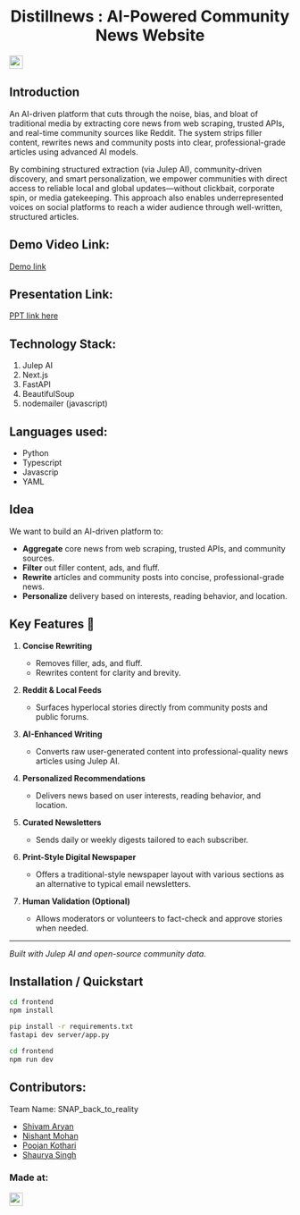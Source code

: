 <h1 align="center">Distillnews : AI-Powered Community News Website</h1>
<p align="center">
</p>

<a href="https://hack36.in"> <img src="https://postimage.me/images/2025/04/19/built-at-hack36.png" height=24px> </a>

## Introduction

An AI-driven platform that cuts through the noise, bias, and bloat of traditional media by extracting core news from web scraping, trusted APIs, and real-time community sources like Reddit. The system strips filler content, rewrites news and community posts into clear, professional-grade articles using advanced AI models.

By combining structured extraction (via Julep AI), community-driven discovery, and smart personalization, we empower communities with direct access to reliable local and global updates—without clickbait, corporate spin, or media gatekeeping. This approach also enables underrepresented voices on social platforms to reach a wider audience through well-written, structured articles.

## Demo Video Link:
  <a href="https://www.youtube.com/watch?v=eo0V70rcz4Q">Demo link</a>
  
## Presentation Link:
  <a href="https://docs.google.com/document/d/1q_LBPiuw8-IA4X1Dm2E96WfQDCPOj8Ngu7Z2Sg2lDno/edit?tab=t.0"> PPT link here </a>

## Technology Stack:
1) Julep AI
2) Next.js
3) FastAPI
4) BeautifulSoup
5) nodemailer (javascript)

## Languages used:
- Python
- Typescript
- Javascrip
- YAML
  
## Idea

We want to build an AI-driven platform to:

- **Aggregate** core news from web scraping, trusted APIs, and community sources.
- **Filter** out filler content, ads, and fluff.
- **Rewrite** articles and community posts into concise, professional-grade news.
- **Personalize** delivery based on interests, reading behavior, and location.

## Key Features 🌟

1. **Concise Rewriting**
   - Removes filler, ads, and fluff.
   - Rewrites content for clarity and brevity.

2. **Reddit & Local Feeds**
   - Surfaces hyperlocal stories directly from community posts and public forums.

3. **AI-Enhanced Writing**
   - Converts raw user-generated content into professional-quality news articles using Julep AI.

4. **Personalized Recommendations**
   - Delivers news based on user interests, reading behavior, and location.

5. **Curated Newsletters**
   - Sends daily or weekly digests tailored to each subscriber.

6. **Print-Style Digital Newspaper**
   - Offers a traditional-style newspaper layout with various sections as an alternative to typical email newsletters.

7. **Human Validation (Optional)**
   - Allows moderators or volunteers to fact-check and approve stories when needed.

---

*Built with Julep AI and open-source community data.*

## Installation / Quickstart
```bash
cd frontend
npm install
```

```bash
pip install -r requirements.txt
fastapi dev server/app.py
```

```bash
cd frontend
npm run dev
```

## Contributors:

Team Name: SNAP_back_to_reality

- [Shivam Aryan](https://github.com/Aryan10)
- [Nishant Mohan](https://github.com/Nishant040305)
- [Poojan Kothari](https://github.com/techguy940)
- [Shaurya Singh](https://github.com/shauryasf)

### Made at:
<a href="https://hack36.in"> <img src="https://postimage.me/images/2025/04/19/built-at-hack36.png" height=24px> </a>
